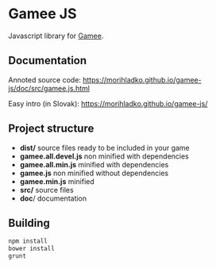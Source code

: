 Gamee JS
========

Javascript library for [Gamee].

Documentation
-------------
                                                                                                         
Annoted source code: https://morihladko.github.io/gamee-js/doc/src/gamee.js.html

Easy intro (in Slovak): https://morihladko.github.io/gamee-js/

Project structure
-----------------

* __dist/__ source files ready to be included in your game
 * __gamee.all.devel.js__ non minified with dependencies
 * __gamee.all.min.js__ minified with dependencies
 * __gamee.js__ non minified without dependencies
 * __gamee.min.js__ minified
* __src/__ source files
* __doc__/ documentation

[Gamee]:http://www.gameeapp.com/


Building
--------

```bash
npm install
bower install
grunt 
```
